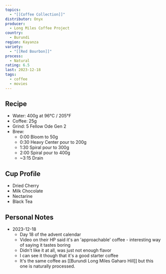 ```yaml
---
topics:
  - "[[Coffee Collection]]"
distributor: Onyx
producer:
  - Long Miles Coffee Project
country:
  - Burundi
region: Kayanza
variety:
  - "[[Red Bourbon]]"
process:
  - Natural
rating: 6.5
last: 2023-12-18
tags:
  - coffee
  - movies
---
```

## Recipe

- Water: 400g at 96°C / 205°F
- Coffee: 25g
- Grind: 5 Fellow Ode Gen 2
- Brew:
	- 0:00 Bloom to 50g
	- 0:30 Heavy Center pour to 200g
	- 1:30 Spiral pour to 300g
	- 2:00 Spiral pour to 400g
	- ~3:15 Drain

## Cup Profile

- Dried Cherry
- Milk Chocolate
- Nectarine
- Black Tea

## Personal Notes

- 2023-12-18
	- Day 18 of the advent calendar
	- Video on their HP said it's an 'approachable' coffee - interesting way of saying it tastes boring
	- Didn't like it at all, was just not enough flavor
	- I can see it though that it's a good starter coffee
	- It's the same coffee as [[Burundi Long Miles Gaharo Hill]] but this one is naturally processed.